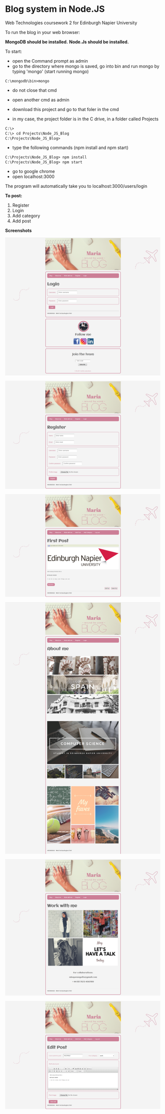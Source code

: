 # Blog system in Node.JS
Web Technologies coursework 2 for Edinburgh Napier University

To run the blog in your web browser:


**MongoDB should be installed.**
**Node.Js should be installed.**

To start:
- open the Command prompt as admin
- go to the directory where mongo is saved, go into bin and run mongo by typing 'mongo' (start running mongo) 
```
C:\mongodb\bin>mongo
```
- do not close that cmd

- open another cmd as admin
- download this project and go to that foler in the cmd
- in my case, the project folder is in the C drive, in a folder called Projects
```
C:\>
C:\> cd Projects\Node_JS_Blog
C:\Projects\Node_JS_Blog>
```
- type the following commands (npm install and npm start)

```
C:\Projects\Node_JS_Blog> npm install
C:\Projects\Node_JS_Blog> npm start
```

- go to google chrome
- open localhost:3000

The program will automatically take you to localhost:3000/users/login

**To post:**
1. Register
2. Login
3. Add category
4. Add post



**Screenshots**

![Screenshot](screenshots/login.png)

![Screenshot](screenshots/register.png)

![Screenshot](screenshots/blog.png)

![Screenshot](screenshots/aboutme.png)

![Screenshot](screenshots/workwithme.png)

![Screenshot](screenshots/editpost.png)

